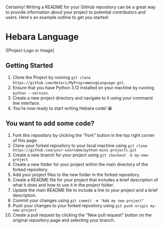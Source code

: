 Certainly! Writing a README for your GitHub repository can be a great way to provide information about your project to potential contributors and users. Here's an example outline to get you started:

# Hebara Language
![Project Logo or Image]

## Getting Started
1. Clone the Project by running `git clone https://github.com/Hetari/MyProgrammingLanguage.git`.
2. Ensure that you have Python 3.12 installed on your machine by running `python --version`.
3. Create a new project directory and navigate to it using your command line interface.
4. You're now ready to start writing Hebara code! 😁

## You want to add some code?
1. Fork this repository by clicking the "Fork" button in the top right corner of this page.
2. Clone your forked repository to your local machine using `git clone https://github.com/your-username/python-mini-projects.git`
3. Create a new branch for your project using `git checkout -b my-new-project`
4. Create a new folder for your project within the main directory of the forked repository.
5. Add your project files to the new folder in the forked repository.
6. Create a README file for your project that includes a brief description of what it does and how to use it in the project folder.
7. Update the main README file to include a link to your project and a brief description.
8. Commit your changes using `git commit -m "Add my new project"`
9. Push your changes to your forked repository using `git push origin my-new-project`
10. Create a pull request by clicking the "New pull request" button on the original repository page and selecting your branch.
